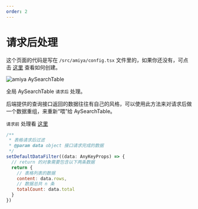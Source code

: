 ```yaml
---
order: 2
---
```


# 请求后处理

这个页面的代码是写在 `/src/amiya/config.tsx` 文件里的，如果你还没有，可点击 [这里](../) 查看如何创建。

![amiya AySearchTable](https://misc.hzzcckj.cn/upload/image/202011/acf47931f000000.png)

全局 AySearchTable `请求后` 处理。

后端提供的查询接口返回的数据往往有自己的风格，可以使用此方法来对请求后做一个数据重组，来重新“喂”给 AySearchTable。

`请求前` 处理看 [这里](/全局方法/set-default-search-filter)

```js
/**
 * 表格请求后过滤
 * @param data object 接口请求完成的数据
 */
setDefaultDataFilter((data: AnyKeyProps) => {
  // return 的对象需要包含以下两条数据
  return {
    // 表格列表的数据
    content: data.rows,
    // 数据总共 n 条
    totalCount: data.total
  }
})
```
